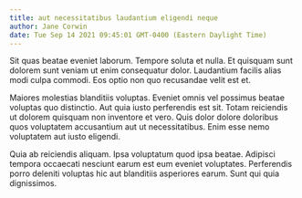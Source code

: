 ```yaml
---
title: aut necessitatibus laudantium eligendi neque
author: Jane Corwin
date: Tue Sep 14 2021 09:45:01 GMT-0400 (Eastern Daylight Time)
---
```

Sit quas beatae eveniet laborum. Tempore soluta et nulla. Et quisquam sunt dolorem sunt veniam ut enim consequatur dolor. Laudantium facilis alias modi culpa commodi. Eos optio non quo recusandae velit est et.

 Maiores molestias blanditiis voluptas. Eveniet omnis vel possimus beatae voluptas quo distinctio. Aut quia iusto perferendis est sit. Totam reiciendis ut dolorem quisquam non inventore et vero. Quis dolor dolore doloribus quos voluptatem accusantium aut ut necessitatibus. Enim esse nemo voluptatem aut iusto eligendi.

 Quia ab reiciendis aliquam. Ipsa voluptatum quod ipsa beatae. Adipisci tempora occaecati nesciunt earum est eum eveniet voluptates. Perferendis porro deleniti voluptas hic aut blanditiis asperiores earum. Sunt qui quia dignissimos.